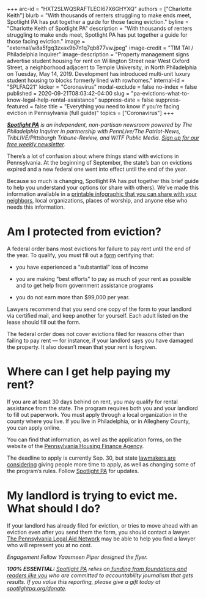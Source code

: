 +++
arc-id = "HXT2SLWQSRAFTLEOI67X6GHYXQ"
authors = ["Charlotte Keith"]
blurb = "With thousands of renters struggling to make ends meet, Spotlight PA has put together a guide for those facing eviction."
byline = "Charlotte Keith of Spotlight PA"
description = "With thousands of renters struggling to make ends meet, Spotlight PA has put together a guide for those facing eviction."
image = "external/w8a5fgq3zxax9b7n1q7qb877vw.jpeg"
image-credit = "TIM TAI / Philadelphia Inquirer"
image-description = "Property management signs advertise student housing for rent on Willington Street near West Oxford Street, a neighborhood adjacent to Temple University, in North Philadelphia on Tuesday, May 14, 2019. Development has introduced multi-unit luxury student housing to blocks formerly lined with rowhomes."
internal-id = "SPLFAQ21"
kicker = "Coronavirus"
modal-exclude = false
no-index = false
published = 2020-09-21T08:03:42-04:00
slug = "pa-evictions-what-to-know-legal-help-rental-assistance"
suppress-date = false
suppress-featured = false
title = "Everything you need to know if you’re facing eviction in Pennsylvania (full guide)"
topics = ["Coronavirus"]
+++

<a href="https://www.spotlightpa.org/"><i><b>Spotlight PA</b></i></a><i> is an independent, non-partisan newsroom powered by The Philadelphia Inquirer in partnership with PennLive/The Patriot-News, TribLIVE/Pittsburgh Tribune-Review, and WITF Public Media. </i><a href="https://www.spotlightpa.org/newsletters"><i>Sign up for our free weekly newsletter</i></a><i>.</i>

There’s a lot of confusion about where things stand with evictions in Pennsylvania. At the beginning of September, the state’s ban on evictions expired and a new federal one went into effect until the end of the year.

Because so much is changing, Spotlight PA has put together this brief guide to help you understand your options (or share with others). We’ve made this information available in a <a href="https://files.data.spotlightpa.org/uploads/01fp/fq1n/eviction-guide-spotlightpa.pdf" target=_blank>printable infographic that you can share with your neighbors</a>, local organizations, places of worship, and anyone else who needs this information.

<script src="https://www.spotlightpa.org/embed.js" async></script><div data-spl-embed-version="1" data-spl-src="https://www.spotlightpa.org/embeds/donate/?teaser_text=%3Cb%3ELIMITED%20TIME%20ONLY%3A%3C%2Fb%3E%20Support%20Spotlight%20PA's%20public-service%20journalism%20with%20a%20contribution%20of%20%2410%2B%2Fmonth%2C%20get%20an%20exclusive%20tote%20bag%20hand-drawn%20and%20printed%20in%20PA.&cta_text=CLICK%20TO%20DONATE"></div>

# Am I protected from eviction?

A federal order bans most evictions for failure to pay rent until the end of the year. To qualify, you must fill out a <a href="https://web.archive.org/web/20220827082051/https://www.cdc.gov/coronavirus/2019-ncov/downloads/declaration-form.pdf">form</a> certifying that:

- you have experienced a “substantial” loss of income

- you are making “best efforts” to pay as much of your rent as possible and to get help from government assistance programs

- you do not earn more than $99,000 per year.

Lawyers recommend that you send one copy of the form to your landlord via certified mail, and keep another for yourself. Each adult listed on the lease should fill out the form.

The federal order does not cover evictions filed for reasons other than failing to pay rent — for instance, if your landlord says you have damaged the property. It also doesn’t mean that your rent is forgiven.

# Where can I get help paying my rent?

If you are at least 30 days behind on rent, you may qualify for rental assistance from the state. The program requires both you and your landlord to fill out paperwork. You must apply through a local organization in the county where you live. If you live in Philadelphia, or in Allegheny County, you can apply online.

<script src="https://www.spotlightpa.org/embed.js" async></script><div data-spl-embed-version="1" data-spl-src="https://www.spotlightpa.org/embeds/newsletter/"></div>

You can find that information, as well as the application forms, on the website of the <a href="https://www.phfa.org/pacares/rent.aspx">Pennsylvania Housing Finance Agency</a>.

The deadline to apply is currently Sep. 30, but state <a href="https://www.spotlightpa.org/news/2020/08/pa-evictions-ban-rental-assistance-program-coronavirus-flaws/" target=_blank>lawmakers are considering</a> giving people more time to apply, as well as changing some of the program’s rules. Follow <a href="https://www.spotlightpa.org/" target=_blank>Spotlight PA</a> for updates.

# My landlord is trying to evict me. What should I do?

If your landlord has already filed for eviction, or tries to move ahead with an eviction even after you send them the form, you should contact a lawyer. <a href="https://palegalaid.net/">The Pennsylvania Legal Aid Network</a> may be able to help you find a lawyer who will represent you at no cost.

<i>Engagement Fellow Yaasmeen Piper designed the flyer.</i>

<i><b>100% ESSENTIAL:</b></i><i> </i><a href="https://www.spotlightpa.org/"><i>Spotlight PA</i></a><i> relies on</i><a href="https://www.spotlightpa.org/support"><i> funding from foundations and readers like you</i></a><i> who are committed to accountability journalism that gets results. If you value this reporting, please give a gift today at </i><a href="http://spotlightpa.org/donate"><i>spotlightpa.org/donate</i></a><i>.</i>
